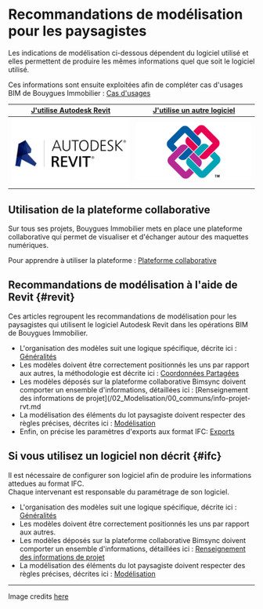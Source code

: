 # Recommandations de modélisation pour les paysagistes

Les indications de modélisation ci-dessous dépendent du logiciel utilisé et elles permettent de produire les mêmes informations quel que soit le logiciel utilisé.

Ces informations sont ensuite exploitées afin de compléter cas d'usages BIM de Bouygues Immobilier : [Cas d'usages](/01_CasUsages/README.md)

| [**J'utilise Autodesk Revit**](#revit) | [**J'utilise un autre logiciel**](#ifc) |
| :---: | :---: |
| [![](/02_Modelisation/00_communs/images/Revit.png)](#revit) | [![](/02_Modelisation/00_communs/images/ifc.jpg)](#ifc) |

## Utilisation de la plateforme collaborative

Sur tous ses projets, Bouygues Immobilier mets en place une plateforme collaborative qui permet de visualiser et d'échanger autour des maquettes numériques.

Pour apprendre à utiliser la plateforme : [Plateforme collaborative](/03_bimsync/README.md)

## Recommandations de modélisation à l'aide de Revit {#revit}

Ces articles regroupent les recommandations de modélisation pour les paysagistes qui utilisent le logiciel Autodesk Revit dans les opérations BIM de Bouygues Immobilier.

* L'organisation des modèles suit une logique spécifique, décrite ici : [Généralités](/02_Modelisation/00_communs/generalites.md)
* Les modèles doivent être correctement positionnés les uns par rapport aux autres, la méthodologie est décrite ici : [Coordonnées Partagées](/02_Modelisation/00_communs/georeferencement-rvt.md)
* Les modèles déposés sur la plateforme collaborative Bimsync doivent comporter un ensemble d'informations, détaillées ici : [Renseignement des informations de projet](/02_Modelisation/00_communs/info-projet-rvt.md
* La modélisation des éléments du lot paysagiste doivent respecter des règles précises, décrites ici : [Modélisation](/02_Modelisation/05_Paysagiste/modelisation-rvt.md)
* Enfin, on précise les paramètres d'exports aux format IFC: [Exports](/02_Modelisation/00_communs/export-rvt.md)

## Si vous utilisez un logiciel non décrit {#ifc}

Il est nécessaire de configurer son logiciel afin de produire les informations attedues au format IFC.  
Chaque intervenant est responsable du paramétrage de son logiciel.

* L'organisation des modèles suit une logique spécifique, décrite ici : [Généralités](/02_Modelisation/00_communs/generalites.md)
* Les modèles doivent être correctement positionnés les uns par rapport aux autres.
* Les modèles déposés sur la plateforme collaborative Bimsync doivent comporter un ensemble d'informations, détaillées ici : [Renseignement des informations de projet](/02_Modelisation/00_communs/info-projet-ifc.md)
* La modélisation des éléments du lot paysagiste doivent respecter des règles précises, décrites ici : [Modélisation](/02_Modelisation/05_Paysagiste/modelisation-rvt.md)

---

Image credits [here ](/CREDITS.md)

